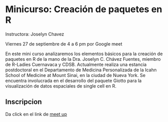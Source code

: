 # Minicurso: Creación de paquetes en R 

Instructora: Joselyn Chavez

Viernes 27 de septiembre de 4 a 6 pm por Google meet

En este mini curso analizaremos los elementos básicos para la creación de paquetes en R de la mano de la Dra. Joselyn C. Chávez Fuentes, miembro de R-Ladies Cuernavaca y CDSB. Actualmente realiza una estancia postdoctoral en el Departamento de Medicina Personalizada de la Icahn School of Medicine at Mount Sinai, en la ciudad de Nueva York. Se encuentra involucrada en el desarrollo del paquete Giotto para la visualización de datos espaciales de single cell en R. 

## Inscripcion

Da click en el link de [meet up](https://www.meetup.com/rladies-morelia/events/303151385/?utm_medium=referral&utm_campaign=share-btn_savedevents_share_modal&utm_source=link)
